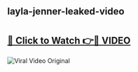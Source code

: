 ## layla-jenner-leaked-video 

# <h2><a href="http://freeplayer.one?title=layla-jenner-leaked-video&ref=21J">🔗 Click to Watch 👉🔴 VIDEO</a></h2>

<a href="http://freeplayer.one?title=layla-jenner-leaked-video&ref=21J" rel="nofollow" data-target="animated-image.originalLink"><img src="https://i.ibb.co.com/xMMVF88/686577567.gif" alt="Viral Video Original" style="max-width: 100%; display: inline-block;" data-target="animated-image.originalImage"></a>

